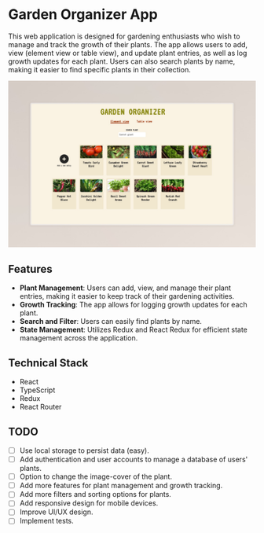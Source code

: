 # Garden Organizer App

This web application is designed for gardening enthusiasts who wish to manage and track the growth of their plants. The app allows users to add, view (element view or table view), and update plant entries, as well as log growth updates for each plant. Users can also search plants by name, making it easier to find specific plants in their collection.

![Garden Organizer App](/public/garden-organizer.jpeg)

## Features

- **Plant Management**: Users can add, view, and manage their plant entries, making it easier to keep track of their gardening activities.
- **Growth Tracking**: The app allows for logging growth updates for each plant.
- **Search and Filter**: Users can easily find plants by name.
- **State Management**: Utilizes Redux and React Redux for efficient state management across the application.

## Technical Stack

- React
- TypeScript 
- Redux
- React Router

## TODO

- [ ] Use local storage to persist data (easy). 
- [ ] Add authentication and user accounts to manage a database of users' plants.
- [ ] Option to change the image-cover of the plant.
- [ ] Add more features for plant management and growth tracking.
- [ ] Add more filters and sorting options for plants.
- [ ] Add responsive design for mobile devices. 
- [ ] Improve UI/UX design.
- [ ] Implement tests.
